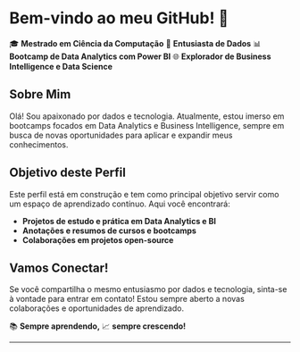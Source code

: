 # Bem-vindo ao meu GitHub! 👋

🎓 **Mestrado em Ciência da Computação**
🧠 **Entusiasta de Dados**
📊 **Bootcamp de Data Analytics com Power BI**
🌐 **Explorador de Business Intelligence e Data Science**

## Sobre Mim

Olá! Sou apaixonado por dados e tecnologia. Atualmente, estou imerso em bootcamps focados em Data Analytics e Business Intelligence, sempre em busca de novas oportunidades para aplicar e expandir meus conhecimentos.

## Objetivo deste Perfil

Este perfil está em construção e tem como principal objetivo servir como um espaço de aprendizado contínuo. Aqui você encontrará:

- **Projetos de estudo e prática em Data Analytics e BI**
- **Anotações e resumos de cursos e bootcamps**
- **Colaborações em projetos open-source**

## Vamos Conectar!

Se você compartilha o mesmo entusiasmo por dados e tecnologia, sinta-se à vontade para entrar em contato! Estou sempre aberto a novas colaborações e oportunidades de aprendizado.

📚 **Sempre aprendendo,** 📈 **sempre crescendo!**

---


